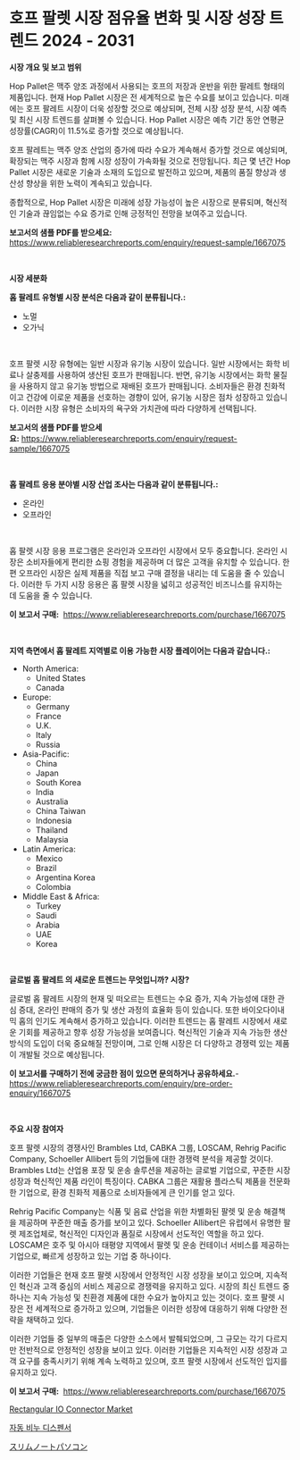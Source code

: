 <p><h1>호프 팔렛 시장 점유율 변화 및 시장 성장 트렌드 2024 - 2031</h1></p><p><strong>시장 개요 및 보고 범위</strong></p>
<p><p>Hop Pallet은 맥주 양조 과정에서 사용되는 호프의 저장과 운반을 위한 팔레트 형태의 제품입니다. 현재 Hop Pallet 시장은 전 세계적으로 높은 수요를 보이고 있습니다. 미래에는 호프 팔레트 시장이 더욱 성장할 것으로 예상되며, 전체 시장 성장 분석, 시장 예측 및 최신 시장 트렌드를 살펴볼 수 있습니다. Hop Pallet 시장은 예측 기간 동안 연평균 성장률(CAGR)이 11.5%로 증가할 것으로 예상됩니다. </p><p>호프 팔레트는 맥주 양조 산업의 증가에 따라 수요가 계속해서 증가할 것으로 예상되며, 확장되는 맥주 시장과 함께 시장 성장이 가속화될 것으로 전망됩니다. 최근 몇 년간 Hop Pallet 시장은 새로운 기술과 소재의 도입으로 발전하고 있으며, 제품의 품질 향상과 생산성 향상을 위한 노력이 계속되고 있습니다.</p><p>종합적으로, Hop Pallet 시장은 미래에 성장 가능성이 높은 시장으로 분류되며, 혁신적인 기술과 끊임없는 수요 증가로 인해 긍정적인 전망을 보여주고 있습니다.</p></p>
<p><strong>보고서의 샘플 PDF를 받으세요:</strong> <a href="https://www.reliableresearchreports.com/enquiry/request-sample/1667075">https://www.reliableresearchreports.com/enquiry/request-sample/1667075</a></p>
<p>&nbsp;</p>
<p><strong>시장 세분화</strong></p>
<p><strong>홉 팔레트 유형별 시장 분석은 다음과 같이 분류됩니다.:</strong></p>
<p><ul><li>노멀</li><li>오가닉</li></ul></p>
<p>&nbsp;</p>
<p><p>호프 팔렛 시장 유형에는 일반 시장과 유기농 시장이 있습니다. 일반 시장에서는 화학 비료나 살충제를 사용하여 생산된 호프가 판매됩니다. 반면, 유기농 시장에서는 화학 물질을 사용하지 않고 유기농 방법으로 재배된 호프가 판매됩니다. 소비자들은 환경 친화적이고 건강에 이로운 제품을 선호하는 경향이 있어, 유기농 시장은 점차 성장하고 있습니다. 이러한 시장 유형은 소비자의 욕구와 가치관에 따라 다양하게 선택됩니다.</p></p>
<p><strong>보고서의 샘플 PDF를 받으세요:</strong>&nbsp;<a href="https://www.reliableresearchreports.com/enquiry/request-sample/1667075">https://www.reliableresearchreports.com/enquiry/request-sample/1667075</a></p>
<p>&nbsp;</p>
<p><strong> 홉 팔레트 응용 분야별 시장 산업 조사는 다음과 같이 분류됩니다.:</strong></p>
<p><ul><li>온라인</li><li>오프라인</li></ul></p>
<p>&nbsp;</p>
<p><p>홉 팔렛 시장 응용 프로그램은 온라인과 오프라인 시장에서 모두 중요합니다. 온라인 시장은 소비자들에게 편리한 쇼핑 경험을 제공하며 더 많은 고객을 유치할 수 있습니다. 한편 오프라인 시장은 실제 제품을 직접 보고 구매 결정을 내리는 데 도움을 줄 수 있습니다. 이러한 두 가지 시장 응용은 홉 팔렛 시장을 넓히고 성공적인 비즈니스를 유지하는 데 도움을 줄 수 있습니다.</p></p>
<p><strong>이 보고서 구매:</strong>&nbsp; <a href="https://www.reliableresearchreports.com/purchase/1667075">https://www.reliableresearchreports.com/purchase/1667075</a></p>
<p>&nbsp;</p>
<p><strong>지역 측면에서 홉 팔레트 지역별로 이용 가능한 시장 플레이어는 다음과 같습니다.:</strong></p>
<p><ul>
    <li>
        North America:
        <ul>
            <li>United States</li>
            <li>Canada</li>
        </ul>
    </li>
    <li>
        Europe:
        <ul>
            <li>Germany</li>
            <li>France</li>
            <li>U.K.</li>
            <li>Italy</li>
            <li>Russia</li>
        </ul>
    </li>
    <li>
        Asia-Pacific:
        <ul>
            <li>China</li>
            <li>Japan</li>
            <li>South Korea</li>
            <li>India</li>
            <li>Australia</li>
            <li>China Taiwan</li>
            <li>Indonesia</li>
            <li>Thailand</li>
            <li>Malaysia</li>
        </ul>
    </li>
    <li>
        Latin America:
        <ul>
            <li>Mexico</li>
            <li>Brazil</li>
            <li>Argentina Korea</li>
            <li>Colombia</li>
        </ul>
    </li>
    <li>
        Middle East & Africa:
        <ul>
            <li>Turkey</li>
            <li>Saudi</li>
            <li>Arabia</li>
            <li>UAE</li>
            <li>Korea</li>
        </ul>
    </li>
    </ul></p>
<p>&nbsp;</p>
<p><strong>글로벌 홉 팔레트 의 새로운 트렌드는 무엇입니까? 시장?</strong></p>
<p><p>글로벌 홉 팔레트 시장의 현재 및 떠오르는 트렌드는 수요 증가, 지속 가능성에 대한 관심 증대, 온라인 판매의 증가 및 생산 과정의 효율화 등이 있습니다. 또한 바이오다이내믹 홉의 인기도 계속해서 증가하고 있습니다. 이러한 트렌드는 홉 팔레트 시장에서 새로운 기회를 제공하고 향후 성장 가능성을 보여줍니다. 혁신적인 기술과 지속 가능한 생산 방식의 도입이 더욱 중요해질 전망이며, 그로 인해 시장은 더 다양하고 경쟁력 있는 제품이 개발될 것으로 예상됩니다.</p></p>
<p><strong>이 보고서를 구매하기 전에 궁금한 점이 있으면 문의하거나 공유하세요.</strong>- <a href="https://www.reliableresearchreports.com/enquiry/pre-order-enquiry/1667075">https://www.reliableresearchreports.com/enquiry/pre-order-enquiry/1667075</a></p>
<p>&nbsp;</p>
<p><strong>주요 시장 참여자</strong></p>
<p><p>호프 팔렛 시장의 경쟁사인 Brambles Ltd, CABKA 그룹, LOSCAM, Rehrig Pacific Company, Schoeller Allibert 등의 기업들에 대한 경쟁력 분석을 제공할 것이다. Brambles Ltd는 산업용 포장 및 운송 솔루션을 제공하는 글로벌 기업으로, 꾸준한 시장 성장과 혁신적인 제품 라인이 특징이다. CABKA 그룹은 재활용 플라스틱 제품을 전문화한 기업으로, 환경 친화적 제품으로 소비자들에게 큰 인기를 얻고 있다. </p><p>Rehrig Pacific Company는 식품 및 음료 산업을 위한 차별화된 팔렛 및 운송 해결책을 제공하며 꾸준한 매출 증가를 보이고 있다. Schoeller Allibert은 유럽에서 유명한 팔렛 제조업체로, 혁신적인 디자인과 품질로 시장에서 선도적인 역할을 하고 있다. LOSCAM은 호주 및 아시아 태평양 지역에서 팔렛 및 운송 컨테이너 서비스를 제공하는 기업으로, 빠르게 성장하고 있는 기업 중 하나이다.</p><p>이러한 기업들은 현재 호프 팔렛 시장에서 안정적인 시장 성장을 보이고 있으며, 지속적인 혁신과 고객 중심의 서비스 제공으로 경쟁력을 유지하고 있다. 시장의 최신 트렌드 중 하나는 지속 가능성 및 친환경 제품에 대한 수요가 높아지고 있는 것이다. 호프 팔렛 시장은 전 세계적으로 증가하고 있으며, 기업들은 이러한 성장에 대응하기 위해 다양한 전략을 채택하고 있다.</p><p>이러한 기업들 중 일부의 매출은 다양한 소스에서 발췌되었으며, 그 규모는 각기 다르지만 전반적으로 안정적인 성장을 보이고 있다. 이러한 기업들은 지속적인 시장 성장과 고객 요구를 충족시키기 위해 계속 노력하고 있으며, 호프 팔렛 시장에서 선도적인 입지를 유지하고 있다.</p></p>
<p><strong>이 보고서 구매:</strong>&nbsp;&nbsp;<a href="https://www.reliableresearchreports.com/purchase/1667075">https://www.reliableresearchreports.com/purchase/1667075</a></p>
<p><p><a href="https://github.com/singletonthaxterkelliehr2df/Market-Research-Report-List-1/blob/main/rectangular-io-connector-market.md">Rectangular IO Connector Market</a></p><p><a href="https://medium.com/@fly879567/%EC%9E%90%EB%8F%99-%EB%B9%84%EB%88%84-%EB%94%94%EC%8A%A4%ED%8E%9C%EC%84%9C-%EC%8B%9C%EC%9E%A5%EC%9D%80-%EC%8B%9C%EC%9E%A5-%EC%A0%90%EC%9C%A0%EC%9C%A8-%ED%81%AC%EA%B8%B0-%EB%B0%8F-2031%EB%85%84%EA%B9%8C%EC%A7%80%EC%9D%98-%EC%98%88%EC%83%81-%EC%98%88%EC%B8%A1%EC%97%90-%EC%B4%88%EC%A0%90%EC%9D%84-%EB%A7%9E%EC%B6%A5%EB%8B%88%EB%8B%A4-602e80e8785b">자동 비누 디스펜서</a></p><p><a href="https://medium.com/@josephmiller1959/%E3%82%B9%E3%83%AA%E3%83%A0%E3%83%A9%E3%83%83%E3%83%97%E3%83%88%E3%83%83%E3%83%97%E5%B8%82%E5%A0%B4-%E7%AB%B6%E4%BA%89%E5%88%86%E6%9E%90-%E5%B8%82%E5%A0%B4%E5%8B%95%E5%90%91-2031%E5%B9%B4%E3%81%BE%E3%81%A7%E3%81%AE%E4%BA%88%E6%B8%AC-6eb231e1830e">スリムノートパソコン</a></p></p>
